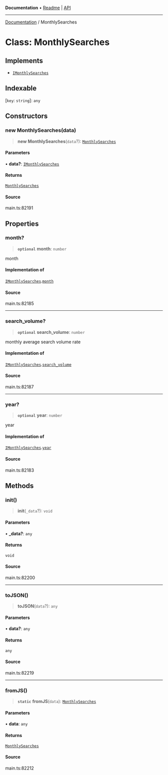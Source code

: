 **Documentation** • [Readme](../README.md) \| [API](../globals.md)

***

[Documentation](../README.md) / MonthlySearches

# Class: MonthlySearches

## Implements

- [`IMonthlySearches`](../interfaces/IMonthlySearches.md)

## Indexable

 \[`key`: `string`\]: `any`

## Constructors

### new MonthlySearches(data)

> **new MonthlySearches**(`data`?): [`MonthlySearches`](MonthlySearches.md)

#### Parameters

• **data?**: [`IMonthlySearches`](../interfaces/IMonthlySearches.md)

#### Returns

[`MonthlySearches`](MonthlySearches.md)

#### Source

main.ts:82191

## Properties

### month?

> **`optional`** **month**: `number`

month

#### Implementation of

[`IMonthlySearches`](../interfaces/IMonthlySearches.md).[`month`](../interfaces/IMonthlySearches.md#month)

#### Source

main.ts:82185

***

### search\_volume?

> **`optional`** **search\_volume**: `number`

monthly average search volume rate

#### Implementation of

[`IMonthlySearches`](../interfaces/IMonthlySearches.md).[`search_volume`](../interfaces/IMonthlySearches.md#search_volume)

#### Source

main.ts:82187

***

### year?

> **`optional`** **year**: `number`

year

#### Implementation of

[`IMonthlySearches`](../interfaces/IMonthlySearches.md).[`year`](../interfaces/IMonthlySearches.md#year)

#### Source

main.ts:82183

## Methods

### init()

> **init**(`_data`?): `void`

#### Parameters

• **\_data?**: `any`

#### Returns

`void`

#### Source

main.ts:82200

***

### toJSON()

> **toJSON**(`data`?): `any`

#### Parameters

• **data?**: `any`

#### Returns

`any`

#### Source

main.ts:82219

***

### fromJS()

> **`static`** **fromJS**(`data`): [`MonthlySearches`](MonthlySearches.md)

#### Parameters

• **data**: `any`

#### Returns

[`MonthlySearches`](MonthlySearches.md)

#### Source

main.ts:82212
